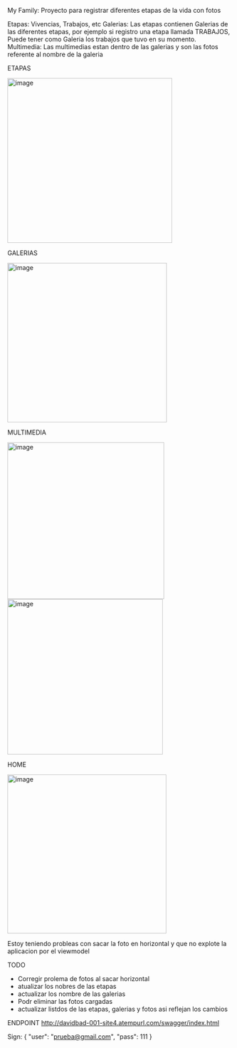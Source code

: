My Family: Proyecto para registrar diferentes etapas de la vida con fotos


Etapas: Vivencias, Trabajos, etc
Galerias: Las etapas contienen Galerias de las diferentes etapas, por ejemplo si registro una etapa llamada TRABAJOS, Puede tener como Galeria los trabajos que tuvo en su momento.
Multimedia: Las multimedias estan dentro de las galerias y son las fotos referente al nombre de la galeria

ETAPAS

<img width="370" alt="image" src="https://github.com/badvid/MyHistory/assets/122509007/0b66155d-1110-41df-9b3e-56d7f14baa71">

GALERIAS

<img width="358" alt="image" src="https://github.com/badvid/MyHistory/assets/122509007/82e9b368-f209-41ff-8a0b-48b0abb95b80">

MULTIMEDIA

<img width="352" alt="image" src="https://github.com/badvid/MyHistory/assets/122509007/c1bf84a7-be54-4001-8982-b77063fa5112">

<img width="349" alt="image" src="https://github.com/badvid/MyHistory/assets/122509007/4524b6ef-91f1-4b7f-8ebf-53bb1ff7ffcf">


HOME

<img width="357" alt="image" src="https://github.com/badvid/MyHistory/assets/122509007/0f26215b-70a6-46ec-97e6-a901d0bbb220">


Estoy teniendo probleas con sacar la foto en horizontal y que no explote la aplicacion por el viewmodel


TODO
 - Corregir prolema de fotos al sacar horizontal
 - atualizar los nobres de las etapas
 - actualizar los nombre de las galerias
 - Podr eliminar las fotos cargadas
 - actualizar listdos de las etapas, galerias y fotos asi reflejan los cambios

ENDPOINT
http://davidbad-001-site4.atempurl.com/swagger/index.html

Sign:
{
"user": "prueba@gmail.com",
"pass": 111
}
